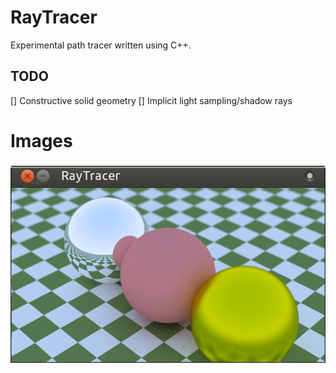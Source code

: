 # RayTracer
Experimental path tracer written using C++.

## TODO
[] Constructive solid geometry
[] Implicit light sampling/shadow rays

# Images
![](/images/Screenshot-at-2018-05-27-12-53-43.png)